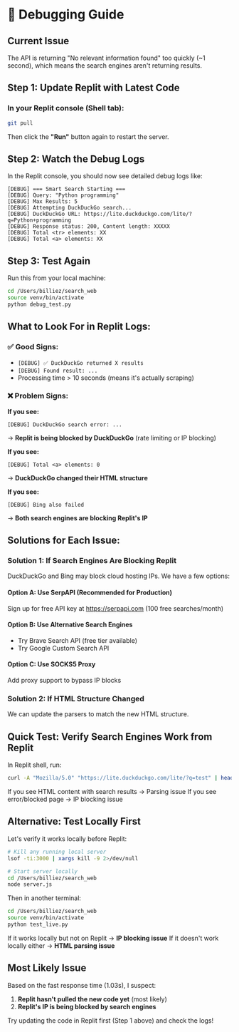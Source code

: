 # 🐛 Debugging Guide

## Current Issue
The API is returning "No relevant information found" too quickly (~1 second), which means the search engines aren't returning results.

## Step 1: Update Replit with Latest Code

### In your Replit console (Shell tab):
```bash
git pull
```

Then click the **"Run"** button again to restart the server.

## Step 2: Watch the Debug Logs

In the Replit console, you should now see detailed debug logs like:

```
[DEBUG] === Smart Search Starting ===
[DEBUG] Query: "Python programming"
[DEBUG] Max Results: 5
[DEBUG] Attempting DuckDuckGo search...
[DEBUG] DuckDuckGo URL: https://lite.duckduckgo.com/lite/?q=Python+programming
[DEBUG] Response status: 200, Content length: XXXXX
[DEBUG] Total <tr> elements: XX
[DEBUG] Total <a> elements: XX
```

## Step 3: Test Again

Run this from your local machine:
```bash
cd /Users/billiez/search_web
source venv/bin/activate
python debug_test.py
```

## What to Look For in Replit Logs:

### ✅ Good Signs:
- `[DEBUG] ✅ DuckDuckGo returned X results`
- `[DEBUG] Found result: ...`
- Processing time > 10 seconds (means it's actually scraping)

### ❌ Problem Signs:

**If you see:**
```
[DEBUG] DuckDuckGo search error: ...
```
→ **Replit is being blocked by DuckDuckGo** (rate limiting or IP blocking)

**If you see:**
```
[DEBUG] Total <a> elements: 0
```
→ **DuckDuckGo changed their HTML structure**

**If you see:**
```
[DEBUG] Bing also failed
```
→ **Both search engines are blocking Replit's IP**

## Solutions for Each Issue:

### Solution 1: If Search Engines Are Blocking Replit

DuckDuckGo and Bing may block cloud hosting IPs. We have a few options:

#### Option A: Use SerpAPI (Recommended for Production)
Sign up for free API key at https://serpapi.com (100 free searches/month)

#### Option B: Use Alternative Search Engines
- Try Brave Search API (free tier available)
- Try Google Custom Search API

#### Option C: Use SOCKS5 Proxy
Add proxy support to bypass IP blocks

### Solution 2: If HTML Structure Changed

We can update the parsers to match the new HTML structure.

## Quick Test: Verify Search Engines Work from Replit

In Replit shell, run:
```bash
curl -A "Mozilla/5.0" "https://lite.duckduckgo.com/lite/?q=test" | head -100
```

If you see HTML content with search results → Parsing issue
If you see error/blocked page → IP blocking issue

## Alternative: Test Locally First

Let's verify it works locally before Replit:

```bash
# Kill any running local server
lsof -ti:3000 | xargs kill -9 2>/dev/null

# Start server locally
cd /Users/billiez/search_web
node server.js
```

Then in another terminal:
```bash
cd /Users/billiez/search_web
source venv/bin/activate
python test_live.py
```

If it works locally but not on Replit → **IP blocking issue**
If it doesn't work locally either → **HTML parsing issue**

## Most Likely Issue

Based on the fast response time (1.03s), I suspect:
1. **Replit hasn't pulled the new code yet** (most likely)
2. **Replit's IP is being blocked by search engines**

Try updating the code in Replit first (Step 1 above) and check the logs!
